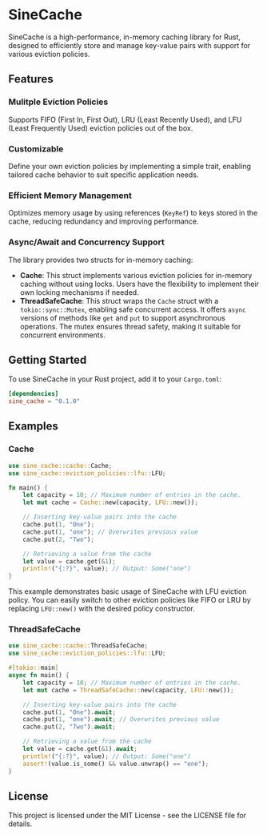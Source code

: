 # SineCache

SineCache is a high-performance, in-memory caching library for Rust, designed to efficiently store and manage key-value pairs with support for various eviction policies.

## Features

### Mulitple Eviction Policies

Supports FIFO (First In, First Out), LRU (Least Recently Used), and LFU (Least Frequently Used) eviction policies out of the box.

### Customizable

Define your own eviction policies by implementing a simple trait, enabling tailored cache behavior to suit specific application needs.

### Efficient Memory Management

Optimizes memory usage by using references (`KeyRef`) to keys stored in the cache, reducing redundancy and improving performance.

### Async/Await and Concurrency Support

The library provides two structs for in-memory caching:

- **Cache**: This struct implements various eviction policies for in-memory caching without using locks. Users have the flexibility to implement their own locking mechanisms if needed.
- **ThreadSafeCache**: This struct wraps the `Cache` struct with a `tokio::sync::Mutex`, enabling safe concurrent access. It offers `async` versions of methods like `get` and `put` to support asynchronous operations. The mutex ensures thread safety, making it suitable for concurrent environments.

## Getting Started

To use SineCache in your Rust project, add it to your `Cargo.toml`:

```toml
[dependencies]
sine_cache = "0.1.0"
```

## Examples

### Cache

```rust
use sine_cache::cache::Cache;
use sine_cache::eviction_policies::lfu::LFU;

fn main() {
    let capacity = 10; // Maximum number of entries in the cache.
    let mut cache = Cache::new(capacity, LFU::new());

    // Inserting key-value pairs into the cache
    cache.put(1, "One");
    cache.put(1, "one"); // Overwrites previous value
    cache.put(2, "Two");

    // Retrieving a value from the cache
    let value = cache.get(&1);
    println!("{:?}", value); // Output: Some("one")
}
```

This example demonstrates basic usage of SineCache with LFU eviction policy. You can easily switch to other eviction policies like FIFO or LRU by replacing `LFU::new()` with the desired policy constructor.

### ThreadSafeCache

```rust
use sine_cache::cache::ThreadSafeCache;
use sine_cache::eviction_policies::lfu::LFU;

#[tokio::main]
async fn main() {
    let capacity = 10; // Maximum number of entries in the cache.
    let mut cache = ThreadSafeCache::new(capacity, LFU::new());

    // Inserting key-value pairs into the cache
    cache.put(1, "One").await;
    cache.put(1, "one").await; // Overwrites previous value
    cache.put(2, "Two").await;

    // Retrieving a value from the cache
    let value = cache.get(&1).await;
    println!("{:?}", value); // Output: Some("one")
    assert!(value.is_some() && value.unwrap() == "one");
}
```

## License

This project is licensed under the MIT License - see the LICENSE file for details.
